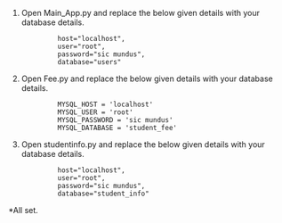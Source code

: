 1. Open Main_App.py and replace the below given details with your database details.

                host="localhost",
                user="root",
                password="sic mundus",
                database="users"

2. Open Fee.py and replace the below given details with your database details.

                MYSQL_HOST = 'localhost'
                MYSQL_USER = 'root'
                MYSQL_PASSWORD = 'sic mundus'
                MYSQL_DATABASE = 'student_fee'

3. Open studentinfo.py and replace the below given details with your database details.

                host="localhost",
                user="root",
                password="sic mundus",
                database="student_info"

*All set.
